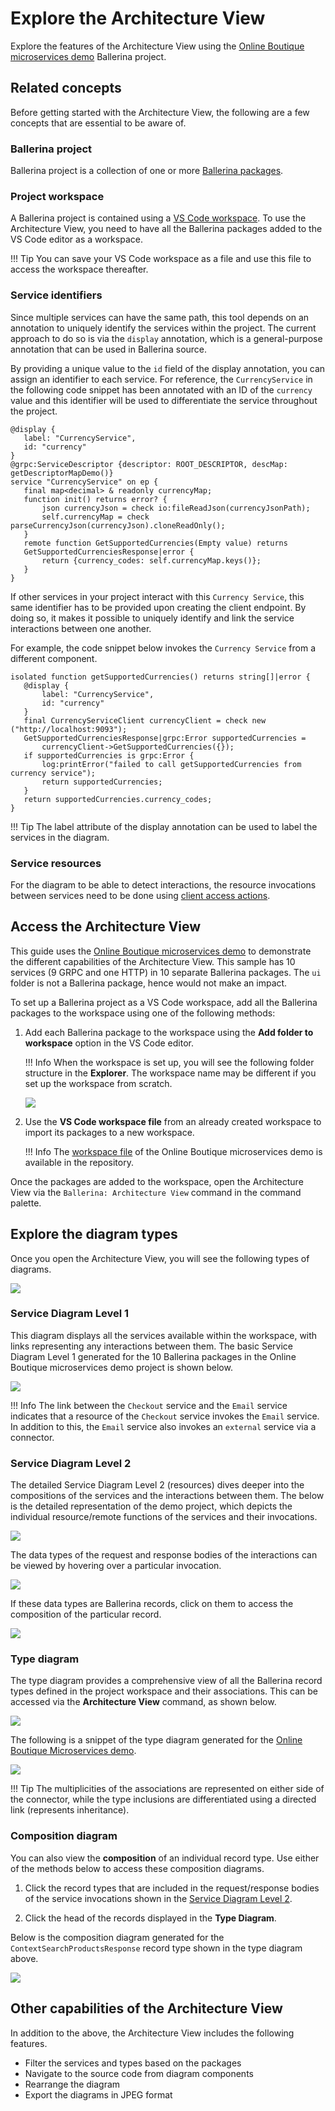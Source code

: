 # Explore the Architecture View

Explore the features of the Architecture View using the [Online Boutique microservices demo](https://github.com/ballerina-guides/gcp-microservices-demo) Ballerina project.

## Related concepts

Before getting started with the Architecture View, the following are a few concepts that are essential to be aware of.

### Ballerina project

 Ballerina project is a collection of one or more [Ballerina packages](https://ballerina.io/learn/package-references/).

### Project workspace

A Ballerina project is contained using a [VS Code workspace](https://code.visualstudio.com/docs/editor/workspaces). To use the Architecture View, you need to have all the Ballerina packages added to the VS Code editor as a workspace.

!!! Tip
    You can save your VS Code workspace as a file and use this file to access the workspace thereafter.

### Service identifiers

Since multiple services can have the same path, this tool depends on an annotation to uniquely identify the services within the project. The current approach to do so is via the `display` annotation, which is a general-purpose annotation that can be used in Ballerina source.

By providing a unique value to the `id` field of the display annotation, you can assign an identifier to each service. For reference, the `CurrencyService` in the following code snippet has been annotated with an ID of the `currency` value and this identifier will be used to differentiate the service throughout the project.

```ballerina
@display {
   label: "CurrencyService",
   id: "currency"
}
@grpc:ServiceDescriptor {descriptor: ROOT_DESCRIPTOR, descMap: getDescriptorMapDemo()}
service "CurrencyService" on ep {
   final map<decimal> & readonly currencyMap;
   function init() returns error? {
       json currencyJson = check io:fileReadJson(currencyJsonPath);
       self.currencyMap = check parseCurrencyJson(currencyJson).cloneReadOnly();
   }
   remote function GetSupportedCurrencies(Empty value) returns 
   GetSupportedCurrenciesResponse|error {
       return {currency_codes: self.currencyMap.keys()};
   }
}
```

If other services in your project interact with this `Currency Service`, this same identifier has to be provided upon creating the client endpoint. By doing so, it makes it possible to uniquely identify and link the service interactions between one another. 

For example, the code snippet below invokes the `Currency Service` from a different component.

```ballerina
isolated function getSupportedCurrencies() returns string[]|error {
   @display {
       label: "CurrencyService",
       id: "currency"
   }
   final CurrencyServiceClient currencyClient = check new ("http://localhost:9093");
   GetSupportedCurrenciesResponse|grpc:Error supportedCurrencies = 
       currencyClient->GetSupportedCurrencies({});
   if supportedCurrencies is grpc:Error {
       log:printError("failed to call getSupportedCurrencies from currency service");
       return supportedCurrencies;
   }
   return supportedCurrencies.currency_codes;
}
```

!!! Tip
    The label attribute of the display annotation can be used to label the services in the diagram.

### Service resources

For the diagram to be able to detect interactions, the resource invocations between services need to be done using [client access actions](https://ballerina.io/downloads/swan-lake-release-notes/swan-lake-2201.2.0#support-for-resource-methods-in-client-objects).

## Access the Architecture View

This guide uses the [Online Boutique microservices demo](https://github.com/ballerina-guides/gcp-microservices-demo) to demonstrate the different capabilities of the Architecture View. This sample has 10 services (9 GRPC and one HTTP) in 10 separate Ballerina packages. The `ui` folder is not a Ballerina package, hence would not make an impact. 

To set up a Ballerina project as a VS Code workspace, add all the Ballerina packages to the workspace using one of the following methods: 

1. Add each Ballerina package to the workspace using the **Add folder to workspace** option in the VS Code editor.

    !!! Info 
        When the workspace is set up, you will see the following folder structure in the **Explorer**. The workspace name may be different if you set up the workspace from scratch.

      <img src="../../img/visual-programming/architecture-view/architecture-diagram/project-workspace.png" class="cInlineImage-small"/>

2. Use the **VS Code workspace file** from an already created workspace to import its packages to a new workspace.

    !!! Info 
        The [workspace file](https://github.com/ballerina-guides/gcp-microservices-demo/blob/main/project.code-workspace) of the Online Boutique microservices demo is available in the repository. 

Once the packages are added to the workspace, open the Architecture View via the `Ballerina: Architecture View` command in the command palette.

## Explore the diagram types

Once you open the Architecture View, you will see the following types of diagrams.

<img src="../../img/visual-programming/architecture-view/architecture-diagram/diagram-types.gif" class="cInlineImage-full"/>

### Service Diagram Level 1

This diagram displays all the services available within the workspace, with links representing any interactions between them. The basic Service Diagram Level 1 generated for the 10 Ballerina packages in the Online Boutique microservices demo project is shown below.

<img src="../../img/visual-programming/architecture-view/architecture-diagram/service-level-one-copy.png" class="cInlineImage-full"/>

!!! Info
    The link between the `Checkout` service and the `Email` service indicates that a resource of the `Checkout` service invokes the `Email` service. In addition to this, the `Email` service also invokes an `external` service via a connector.

### Service Diagram Level 2

The detailed Service Diagram Level 2 (resources) dives deeper into the compositions of the services and the interactions between them. The below is the detailed representation of the demo project, which depicts the individual resource/remote functions of the services and their invocations.

<img src="../../img/visual-programming/architecture-view/architecture-diagram/service-level-two-copy.png" class="cInlineImage-full"/>

The data types of the request and response bodies of the interactions can be viewed by hovering over a particular invocation.

<img src="../../img/visual-programming/architecture-view/architecture-diagram/level-two-invocation-data-types.gif" class="cInlineImage-full"/>

If these data types are Ballerina records, click on them to access the composition of the particular record.

<img src="../../img/visual-programming/architecture-view/architecture-diagram/level-two-to-type-composition.gif" class="cInlineImage-full"/>

### Type diagram

The type diagram provides a comprehensive view of all the Ballerina record types defined in the project workspace and their associations. This can be accessed via the **Architecture View** command, as shown below.

<img src="../../img/visual-programming/architecture-view/type-diagram/type-diagram.gif" class="cInlineImage-full"/>

The following is a snippet of the type diagram generated for the [Online Boutique Microservices demo](https://github.com/ballerina-guides/gcp-microservices-demo). 

<img src="../../img/visual-programming/architecture-view/type-diagram/gcp-type-diagram.png" class="cInlineImage-full"/>

!!! Tip 
    The multiplicities of the associations are represented on either side of the connector, while the type inclusions are differentiated using a directed link (represents inheritance).

### Composition diagram

You can also view the **composition** of an individual record type. Use either of the methods below to access these composition diagrams.

1. Click the record types that are included in the request/response bodies of the service invocations shown in the [Service Diagram Level 2](#service-diagram-level-2).

2. Click the head of the records displayed in the **Type Diagram**.

Below is the composition diagram generated for the `ContextSearchProductsResponse` record type shown in the type diagram above.

<img src="../../img/visual-programming/architecture-view/type-diagram/gcp-type-composition.png" class="cInlineImage-full"/>

## Other capabilities of the Architecture View

In addition to the above, the Architecture View includes the following features.

- Filter the services and types based on the packages
- Navigate to the source code from diagram components
- Rearrange the diagram
- Export the diagrams in JPEG format